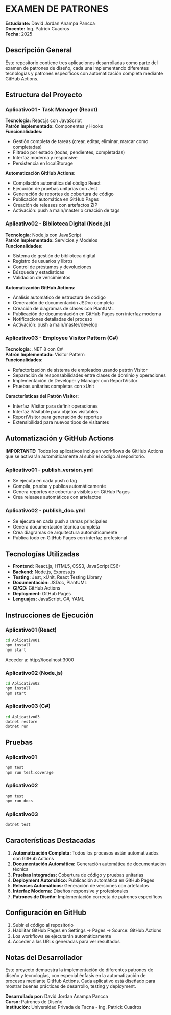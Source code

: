 # EXAMEN DE PATRONES

**Estudiante:** David Jordan Anampa Pancca  
**Docente:** Ing. Patrick Cuadros  
**Fecha:** 2025

## Descripción General

Este repositorio contiene tres aplicaciones desarrolladas como parte del examen de patrones de diseño, cada una implementando diferentes tecnologías y patrones específicos con automatización completa mediante GitHub Actions.

## Estructura del Proyecto

### Aplicativo01 - Task Manager (React)
**Tecnología:** React.js con JavaScript  
**Patrón Implementado:** Componentes y Hooks  
**Funcionalidades:**
- Gestión completa de tareas (crear, editar, eliminar, marcar como completadas)
- Filtrado por estado (todas, pendientes, completadas)
- Interfaz moderna y responsive
- Persistencia en localStorage

**Automatización GitHub Actions:**
- Compilación automática del código React
- Ejecución de pruebas unitarias con Jest
- Generación de reportes de cobertura de código
- Publicación automática en GitHub Pages
- Creación de releases con artefactos ZIP
- Activación: push a main/master o creación de tags

### Aplicativo02 - Biblioteca Digital (Node.js)
**Tecnología:** Node.js con JavaScript  
**Patrón Implementado:** Servicios y Modelos  
**Funcionalidades:**
- Sistema de gestión de biblioteca digital
- Registro de usuarios y libros
- Control de préstamos y devoluciones
- Búsqueda y estadísticas
- Validación de vencimientos

**Automatización GitHub Actions:**
- Análisis automático de estructura de código
- Generación de documentación JSDoc completa
- Creación de diagramas de clases con PlantUML
- Publicación de documentación en GitHub Pages con interfaz moderna
- Notificaciones detalladas del proceso
- Activación: push a main/master/develop

### Aplicativo03 - Employee Visitor Pattern (C#)
**Tecnología:** .NET 8 con C#  
**Patrón Implementado:** Visitor Pattern  
**Funcionalidades:**
- Refactorización de sistema de empleados usando patrón Visitor
- Separación de responsabilidades entre clases de dominio y operaciones
- Implementación de Developer y Manager con ReportVisitor
- Pruebas unitarias completas con xUnit

**Características del Patrón Visitor:**
- Interfaz IVisitor para definir operaciones
- Interfaz IVisitable para objetos visitables
- ReportVisitor para generación de reportes
- Extensibilidad para nuevos tipos de visitantes

## Automatización y GitHub Actions

**IMPORTANTE:** Todos los aplicativos incluyen workflows de GitHub Actions que se activarán automáticamente al subir el código al repositorio.

### Aplicativo01 - publish_version.yml
- Se ejecuta en cada push o tag
- Compila, prueba y publica automáticamente
- Genera reportes de cobertura visibles en GitHub Pages
- Crea releases automáticos con artefactos

### Aplicativo02 - publish_doc.yml
- Se ejecuta en cada push a ramas principales
- Genera documentación técnica completa
- Crea diagramas de arquitectura automáticamente
- Publica todo en GitHub Pages con interfaz profesional


## Tecnologías Utilizadas

- **Frontend:** React.js, HTML5, CSS3, JavaScript ES6+
- **Backend:** Node.js, Express.js
- **Testing:** Jest, xUnit, React Testing Library
- **Documentación:** JSDoc, PlantUML
- **CI/CD:** GitHub Actions
- **Deployment:** GitHub Pages
- **Lenguajes:** JavaScript, C#, YAML

## Instrucciones de Ejecución

### Aplicativo01 (React)
```bash
cd Aplicativo01
npm install
npm start
```
Acceder a: http://localhost:3000

### Aplicativo02 (Node.js)
```bash
cd Aplicativo02
npm install
npm start
```

### Aplicativo03 (C#)
```bash
cd Aplicativo03
dotnet restore
dotnet run
```

## Pruebas

### Aplicativo01
```bash
npm test
npm run test:coverage
```

### Aplicativo02
```bash
npm test
npm run docs
```

### Aplicativo03
```bash
dotnet test
```

## Características Destacadas

1. **Automatización Completa:** Todos los procesos están automatizados con GitHub Actions
2. **Documentación Automática:** Generación automática de documentación técnica
3. **Pruebas Integradas:** Cobertura de código y pruebas unitarias
4. **Deployment Automático:** Publicación automática en GitHub Pages
5. **Releases Automáticos:** Generación de versiones con artefactos
6. **Interfaz Moderna:** Diseños responsive y profesionales
7. **Patrones de Diseño:** Implementación correcta de patrones específicos

## Configuración en GitHub

1. Subir el código al repositorio
2. Habilitar GitHub Pages en Settings → Pages → Source: GitHub Actions
3. Los workflows se ejecutarán automáticamente
4. Acceder a las URLs generadas para ver resultados

## Notas del Desarrollador

Este proyecto demuestra la implementación de diferentes patrones de diseño y tecnologías, con especial énfasis en la automatización de procesos mediante GitHub Actions. Cada aplicativo está diseñado para mostrar buenas prácticas de desarrollo, testing y deployment.

**Desarrollado por:** David Jordan Anampa Pancca  
**Curso:** Patrones de Diseño  
**Institución:** Universidad Privada de Tacna - Ing. Patrick Cuadros
